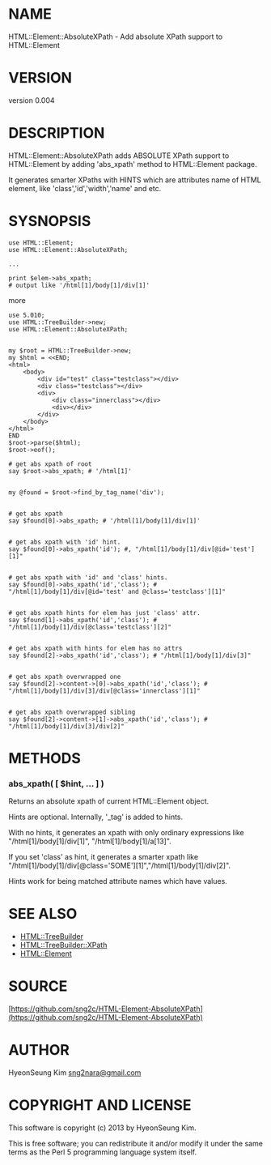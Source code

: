 # NAME

HTML::Element::AbsoluteXPath - Add absolute XPath support to HTML::Element

# VERSION

version 0.004

# DESCRIPTION

HTML::Element::AbsoluteXPath adds ABSOLUTE XPath support to HTML::Element by adding 'abs\_xpath' method to HTML::Element package.

It generates smarter XPaths with HINTS which are attributes name of HTML element, like 'class','id','width','name' and etc.

# SYSNOPSIS

    use HTML::Element;
    use HTML::Element::AbsoluteXPath;

    ...

    print $elem->abs_xpath;
    # output like '/html[1]/body[1]/div[1]'

more

    use 5.010;
    use HTML::TreeBuilder->new;
    use HTML::Element::AbsoluteXPath;
    

    my $root = HTML::TreeBuilder->new;
    my $html = <<END;
    <html>
        <body>
            <div id="test" class="testclass"></div>
            <div class="testclass"></div>
            <div>
                <div class="innerclass"></div>
                <div></div>
            </div>
        </body>
    </html>
    END
    $root->parse($html);
    $root->eof();

    # get abs xpath of root
    say $root->abs_xpath; # '/html[1]' 
    

    my @found = $root->find_by_tag_name('div');
    

    # get abs xpath
    say $found[0]->abs_xpath; # '/html[1]/body[1]/div[1]' 
    

    # get abs xpath with 'id' hint.
    say $found[0]->abs_xpath('id'); #, "/html[1]/body[1]/div[@id='test'][1]"
    

    # get abs xpath with 'id' and 'class' hints.
    say $found[0]->abs_xpath('id','class'); # "/html[1]/body[1]/div[@id='test' and @class='testclass'][1]"
    

    # get abs xpath hints for elem has just 'class' attr.
    say $found[1]->abs_xpath('id','class'); # "/html[1]/body[1]/div[@class='testclass'][2]"
    

    # get abs xpath with hints for elem has no attrs
    say $found[2]->abs_xpath('id','class'); # "/html[1]/body[1]/div[3]"
    

    # get abs xpath overwrapped one
    say $found[2]->content->[0]->abs_xpath('id','class'); # "/html[1]/body[1]/div[3]/div[@class='innerclass'][1]"
    

    # get abs xpath overwrapped sibling
    say $found[2]->content->[1]->abs_xpath('id','class'); # "/html[1]/body[1]/div[3]/div[2]"

# METHODS

### abs\_xpath( \[ $hint, ... \] )

Returns an absolute xpath of current HTML::Element object.

Hints are optional. Internally, '\_tag' is added to hints.

With no hints, it generates an xpath with only ordinary expressions like "/html\[1\]/body\[1\]/div\[1\]", "/html\[1\]/body\[1\]/a\[13\]".

If you set 'class' as hint, it generates a smarter xpath like "/html\[1\]/body\[1\]/div\[@class='SOME'\]\[1\]","/html\[1\]/body\[1\]/div\[2\]".

Hints work for being matched attribute names which have values.

# SEE ALSO

- [HTML::TreeBuilder](http://search.cpan.org/perldoc?HTML::TreeBuilder)
- [HTML::TreeBuilder::XPath](http://search.cpan.org/perldoc?HTML::TreeBuilder::XPath)
- [HTML::Element](http://search.cpan.org/perldoc?HTML::Element)

# SOURCE

[https://github.com/sng2c/HTML-Element-AbsoluteXPath](https://github.com/sng2c/HTML-Element-AbsoluteXPath)

# AUTHOR

HyeonSeung Kim <sng2nara@gmail.com>

# COPYRIGHT AND LICENSE

This software is copyright (c) 2013 by HyeonSeung Kim.

This is free software; you can redistribute it and/or modify it under
the same terms as the Perl 5 programming language system itself.
